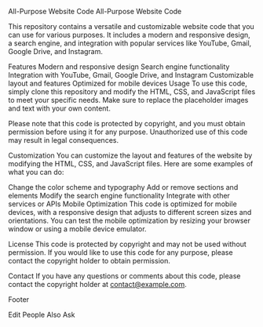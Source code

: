 All-Purpose Website Code
All-Purpose Website Code

This repository contains a versatile and customizable website code that you can use for various purposes. It includes a modern and responsive design, a search engine, and integration with popular services like YouTube, Gmail, Google Drive, and Instagram.

Features
Modern and responsive design
Search engine functionality
Integration with YouTube, Gmail, Google Drive, and Instagram
Customizable layout and features
Optimized for mobile devices
Usage
To use this code, simply clone this repository and modify the HTML, CSS, and JavaScript files to meet your specific needs. Make sure to replace the placeholder images and text with your own content.

Please note that this code is protected by copyright, and you must obtain permission before using it for any purpose. Unauthorized use of this code may result in legal consequences.

Customization
You can customize the layout and features of the website by modifying the HTML, CSS, and JavaScript files. Here are some examples of what you can do:

Change the color scheme and typography
Add or remove sections and elements
Modify the search engine functionality
Integrate with other services or APIs
Mobile Optimization
This code is optimized for mobile devices, with a responsive design that adjusts to different screen sizes and orientations. You can test the mobile optimization by resizing your browser window or using a mobile device emulator.

License
This code is protected by copyright and may not be used without permission. If you would like to use this code for any purpose, please contact the copyright holder to obtain permission.

Contact
If you have any questions or comments about this code, please contact the copyright holder at contact@example.com.

Footer

Edit
People Also Ask
